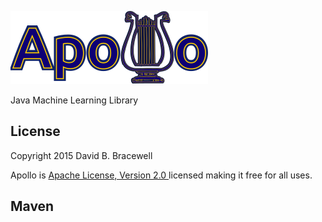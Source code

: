 ![Apollo](https://raw.githubusercontent.com/dbracewell/apollo/gh-pages/images/apollo.png)

Java Machine Learning Library

## License
Copyright 2015 David B. Bracewell

Apollo is [Apache License, Version 2.0 ](LICENSE) licensed making it free for all uses.

## Maven

